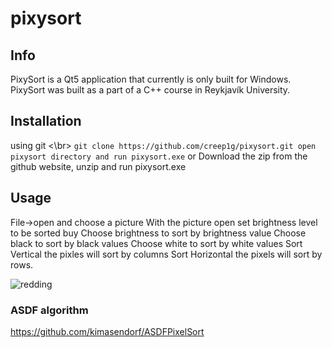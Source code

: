# pixysort
## Info
PixySort is a Qt5 application that currently is only built for Windows.
PixySort was built as a part of a C++ course in Reykjavík University.

## Installation
using git <\br>
   `
    git clone https://github.com/creep1g/pixysort.git
    open pixysort directory
    and run pixysort.exe
    `
or Download the zip from the github website, unzip and run pixysort.exe

## Usage
File->open and choose a picture
With the picture open set brightness level to be sorted buy
Choose brightness to sort by brightness value
Choose black to sort by black values
Choose white to sort by white values
Sort Vertical the pixles will sort by columns
Sort Horizontal the pixels will sort by rows.

![redding](https://user-images.githubusercontent.com/45407193/163216805-77483c9f-15a6-4b61-a2a9-5ff51622fa63.gif)


### ASDF algorithm
https://github.com/kimasendorf/ASDFPixelSort

